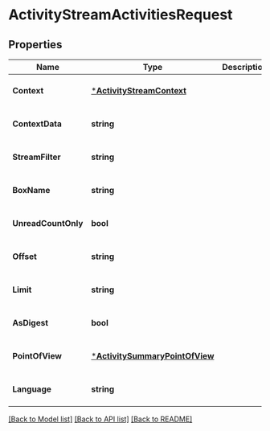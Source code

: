 # ActivityStreamActivitiesRequest

## Properties
Name | Type | Description | Notes
------------ | ------------- | ------------- | -------------
**Context** | [***ActivityStreamContext**](activityStreamContext.md) |  | [optional] [default to null]
**ContextData** | **string** |  | [optional] [default to null]
**StreamFilter** | **string** |  | [optional] [default to null]
**BoxName** | **string** |  | [optional] [default to null]
**UnreadCountOnly** | **bool** |  | [optional] [default to null]
**Offset** | **string** |  | [optional] [default to null]
**Limit** | **string** |  | [optional] [default to null]
**AsDigest** | **bool** |  | [optional] [default to null]
**PointOfView** | [***ActivitySummaryPointOfView**](activitySummaryPointOfView.md) |  | [optional] [default to null]
**Language** | **string** |  | [optional] [default to null]

[[Back to Model list]](../../README.md#documentation-for-models) [[Back to API list]](../../README.md#documentation-for-api-endpoints) [[Back to README]](../../README.md)


